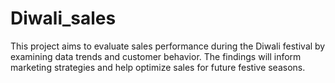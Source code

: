 # Diwali_sales
This project aims to evaluate sales performance during the Diwali festival by examining data trends and customer behavior. The findings will inform marketing strategies and help optimize sales for future festive seasons.
